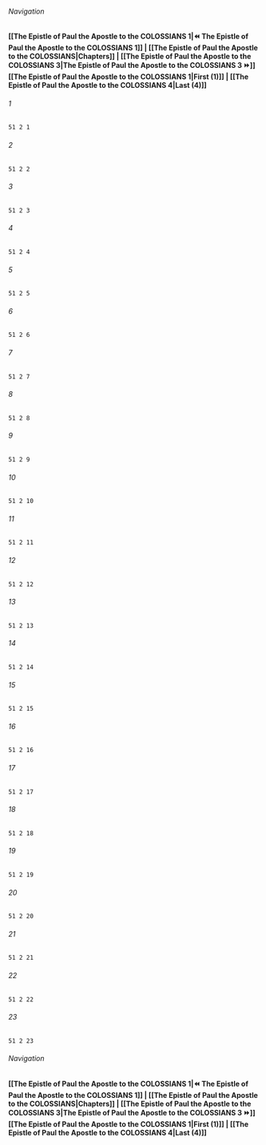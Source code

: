 
###### Navigation
**[[The Epistle of Paul the Apostle to the COLOSSIANS 1|⏪ The Epistle of Paul the Apostle to the COLOSSIANS 1]] | [[The Epistle of Paul the Apostle to the COLOSSIANS|Chapters]] | [[The Epistle of Paul the Apostle to the COLOSSIANS 3|The Epistle of Paul the Apostle to the COLOSSIANS 3 ⏩]]**
**[[The Epistle of Paul the Apostle to the COLOSSIANS 1|First (1)]] | [[The Epistle of Paul the Apostle to the COLOSSIANS 4|Last (4)]]**

###### 1
``` verse
51 2 1 
```
###### 2
``` verse
51 2 2 
```
###### 3
``` verse
51 2 3 
```
###### 4
``` verse
51 2 4 
```
###### 5
``` verse
51 2 5 
```
###### 6
``` verse
51 2 6 
```
###### 7
``` verse
51 2 7 
```
###### 8
``` verse
51 2 8 
```
###### 9
``` verse
51 2 9 
```
###### 10
``` verse
51 2 10 
```
###### 11
``` verse
51 2 11 
```
###### 12
``` verse
51 2 12 
```
###### 13
``` verse
51 2 13 
```
###### 14
``` verse
51 2 14 
```
###### 15
``` verse
51 2 15 
```
###### 16
``` verse
51 2 16 
```
###### 17
``` verse
51 2 17 
```
###### 18
``` verse
51 2 18 
```
###### 19
``` verse
51 2 19 
```
###### 20
``` verse
51 2 20 
```
###### 21
``` verse
51 2 21 
```
###### 22
``` verse
51 2 22 
```
###### 23
``` verse
51 2 23 
```

###### Navigation
**[[The Epistle of Paul the Apostle to the COLOSSIANS 1|⏪ The Epistle of Paul the Apostle to the COLOSSIANS 1]] | [[The Epistle of Paul the Apostle to the COLOSSIANS|Chapters]] | [[The Epistle of Paul the Apostle to the COLOSSIANS 3|The Epistle of Paul the Apostle to the COLOSSIANS 3 ⏩]]**
**[[The Epistle of Paul the Apostle to the COLOSSIANS 1|First (1)]] | [[The Epistle of Paul the Apostle to the COLOSSIANS 4|Last (4)]]**

